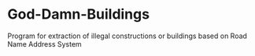 # God-Damn-Buildings
Program for extraction of illegal constructions or buildings based on Road Name Address System
